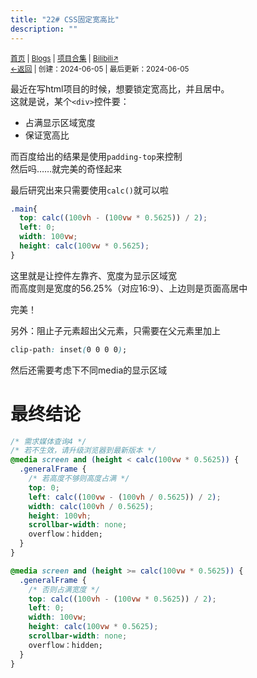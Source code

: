```yaml
---
title: "22# CSS固定宽高比"
description: ""
---
```

<script src="https://unpkg.com/sober@0.3.2/dist/sober.min.js"></script><script src="https://rs.kdxiaoyi.top/res/scripts/js/md-newUI-render.js"></script>
<small id="old_menu"><a href="/">首页</a> | <a href="/blogs">Blogs</a> | <a href="/Project">项目合集</a> | <a href="https://space.bilibili.com/1987247870">Bilibili↗</a><br></small><small><a href="../../">←返回</a> | 
创建：2024-06-05 | 最后更新：2024-06-05</small><br>

最近在写html项目的时候，想要锁定宽高比，并且居中。<br>
这就是说，某个``<div>``控件要：
* 占满显示区域宽度
* 保证宽高比

而百度给出的结果是使用``padding-top``来控制<br>
然后吗……就完美的奇怪起来

最后研究出来只需要使用``calc()``就可以啦

```css
.main{
  top: calc((100vh - (100vw * 0.5625)) / 2);
  left: 0;
  width: 100vw;
  height: calc(100vw * 0.5625);
}
```

这里就是让控件左靠齐、宽度为显示区域宽<br>
而高度则是宽度的56.25%（对应16:9）、上边则是页面高居中

完美！

另外：阻止子元素超出父元素，只需要在父元素里加上

```css
clip-path: inset(0 0 0 0);
```

然后还需要考虑下不同media的显示区域

# 最终结论
```css
/* 需求媒体查询4 */
/* 若不生效，请升级浏览器到最新版本 */
@media screen and (height < calc(100vw * 0.5625)) {
  .generalFrame {
    /* 若高度不够则高度占满 */
    top: 0;
    left: calc((100vw - (100vh / 0.5625)) / 2);
    width: calc(100vh / 0.5625);
    height: 100vh;
    scrollbar-width: none;
    overflow：hidden;
  }
} 

@media screen and (height >= calc(100vw * 0.5625)) {
  .generalFrame {
    /* 否则占满宽度 */
    top: calc((100vh - (100vw * 0.5625)) / 2);
    left: 0;
    width: 100vw;
    height: calc(100vw * 0.5625);
    scrollbar-width: none;
    overflow：hidden;
  }
} 
```